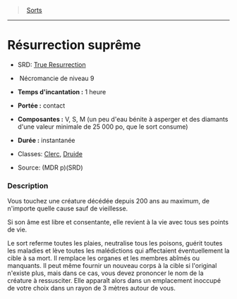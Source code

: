 ﻿---
!SpellItem
Family: SpellHD
Level: 9
Type: Nécromancie
CastingTime: 1 heure
Range: contact
Components: V, S, M (un peu d'eau bénite à asperger et des diamants d'une valeur minimale de 25 000 po, que le sort consume)
Duration: instantanée
Classes: '[Clerc](hd_cleric.md), [Druide](hd_druid.md)'
Id: spells_hd.md#résurrection-suprême
ParentLink: spells_hd.md#sorts
Name: Résurrection suprême
ParentName: Sorts
NameLevel: 1
AltName: '[True Resurrection](srd_spells_true_resurrection.md)'
Source: (MDR p)(SRD)
Attributes: {}
---
> [Sorts](hd_spells.md)

---

# Résurrection suprême

- SRD: [True Resurrection](srd_spells_true_resurrection.md)

-  Nécromancie de niveau 9

- **Temps d'incantation :** 1 heure

- **Portée :** contact

- **Composantes :** V, S, M (un peu d'eau bénite à asperger et des diamants d'une valeur minimale de 25 000 po, que le sort consume)

- **Durée :** instantanée

- Classes: [Clerc](hd_cleric.md), [Druide](hd_druid.md)

- Source: (MDR p)(SRD)

### Description

Vous touchez une créature décédée depuis 200 ans au maximum, de n'importe quelle cause sauf de vieillesse.

Si son âme est libre et consentante, elle revient à la vie avec tous ses points de vie.

Le sort referme toutes les plaies, neutralise tous les poisons, guérit toutes les maladies et lève toutes les malédictions qui affectaient éventuellement la cible à sa mort. Il remplace les organes et les membres abîmés ou manquants. Il peut même fournir un nouveau corps à la cible si l'original n'existe plus, mais dans ce cas, vous devez prononcer le nom de la créature à ressusciter. Elle apparaît alors dans un emplacement inoccupé de votre choix dans un rayon de 3 mètres autour de vous.

